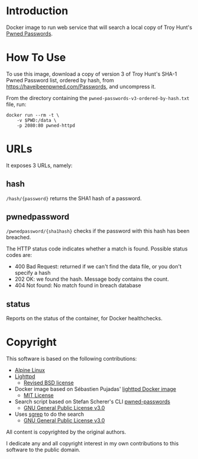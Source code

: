 # Introduction

Docker image to run web service that will search a local copy of
Troy Hunt's [Pwned Passwords](https://haveibeenpwned.com/Passwords).

# How To Use

To use this image, download a copy of version 3 of Troy Hunt's SHA-1 Pwned
Password list, ordered by hash, from <https://haveibeenpwned.com/Passwords>,
and uncompress it.

From the directory containing the `pwned-passwords-v3-ordered-by-hash.txt`
file, run:

```
docker run --rm -t \
	-v $PWD:/data \
	-p 2080:80 pwned-httpd
```

# URLs

It exposes 3 URLs, namely:

## hash

`/hash/{password}` returns the SHA1 hash of a password.

## pwnedpassword

`/pwnedpassword/{sha1hash}` checks if the password with this hash has been breached.

The HTTP status code indicates whether a match is found. Possible status codes are:

- 400 Bad Request: returned if we can't find the data file, or you don't specify a hash
- 202 OK: we found the hash. Message body contains the count.
- 404 Not found: No match found in breach database

## status

Reports on the status of the container, for Docker healthchecks.

# Copyright

This software is based on the following contributions:

- [Alpine Linux](https://alpinelinux.org/)
- [Lighttpd](https://www.lighttpd.net/)
	- [Revised BSD license](http://www.lighttpd.net/assets/COPYING)
- Docker image based on Sébastien Pujadas' [lighttpd Docker image](https://github.com/spujadas/lighttpd-docker)
	- [MIT License](https://github.com/spujadas/lighttpd-docker/blob/master/LICENSE)
- Search script based on Stefan Scherer's CLI [pwned-passwords](https://github.com/StefanScherer/pwned-passwords)
	- [GNU General Public License v3.0](https://github.com/StefanScherer/pwned-passwords/blob/master/LICENSE)
- Uses [sgrep](https://github.com/colinscape/sgrep) to do the search
	- [GNU General Public License v3.0](https://github.com/colinscape/sgrep/blob/master/COPYING)

All content is copyrighted by the original authors.

I dedicate any and all copyright interest in my own
contributions to this software to the public domain.
